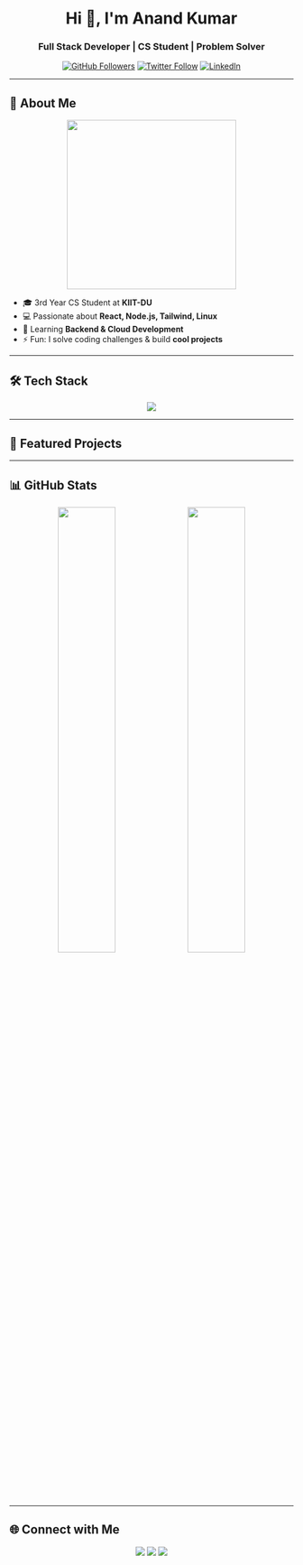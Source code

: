 <h1 align="center">Hi 👋, I'm Anand Kumar</h1>
<h3 align="center">Full Stack Developer | CS Student | Problem Solver</h3>

<p align="center">
  <a href="https://github.com/anand-1812"><img src="https://img.shields.io/github/followers/anand-1812?label=Follow&style=social" alt="GitHub Followers" /></a>
  <a href="https://twitter.com/Anand_Kumar1812"><img src="https://img.shields.io/twitter/follow/Anand_Kumar1812?style=social" alt="Twitter Follow" /></a>
  <a href="https://linkedin.com/in/anand-kumar-6b3255373/"><img src="https://img.shields.io/badge/LinkedIn-Connect-blue?style=flat&logo=linkedin" alt="LinkedIn" /></a>
</p>

---

## 🔭 About Me
<p align="center">
  <img src="https://media.giphy.com/media/3o7aD2saalBwwftBIY/giphy.gif" width="300"/>
</p>

- 🎓 3rd Year CS Student at **KIIT-DU**
- 💻 Passionate about **React, Node.js, Tailwind, Linux**
- 🌱 Learning **Backend & Cloud Development**
- ⚡ Fun: I solve coding challenges & build **cool projects**

---

## 🛠️ Tech Stack
<p align="center">
  <img src="https://skillicons.dev/icons?i=cpp,python,js,react,nodejs,express,git,linux,vim" />
</p>

---

## 📌 Featured Projects
<p align="center">
  <a href="https://github.com/anand-1812/shopping-cart">
  </a>
  <a href="https://github.com/anand-1812/gemini-clone">
  </a>
</p>

---

## 📊 GitHub Stats
<p align="center">
  <img src="https://github-readme-stats.vercel.app/api?username=anand-1812&show_icons=true&theme=tokyonight&hide_border=true" width="45%" />
  <img src="https://github-readme-stats.vercel.app/api/top-langs/?username=anand-1812&layout=compact&theme=tokyonight&hide_border=true" width="45%" />
</p>

---

## 🌐 Connect with Me
<p align="center">
  <a href="https://linkedin.com/in/anand-kumar-6b3255373/"><img src="https://img.shields.io/badge/LinkedIn-Connect-blue?style=for-the-badge&logo=linkedin" /></a>
  <a href="mailto:anand.work2005@gmail.com"><img src="https://img.shields.io/badge/Gmail-Email-D14836?style=for-the-badge&logo=gmail&logoColor=white" /></a>
  <a href="https://twitter.com/Anand_Kumar1812"><img src="https://img.shields.io/badge/Twitter-Follow-1DA1F2?style=for-the-badge&logo=twitter" /></a>
</p>
